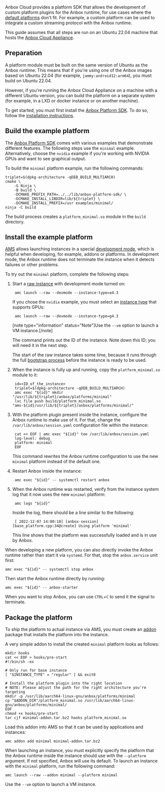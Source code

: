 Anbox Cloud provides a platform SDK that allows the development of custom platform plugins for the Anbox runtime, for use cases where the [default platforms](https://discourse.ubuntu.com/t/18733) don't fit. For example, a custom platform can be used to integrate a custom streaming protocol with the Anbox runtime.

This guide assumes that all steps are run on an Ubuntu 22.04 machine that hosts the [Anbox Cloud Appliance](https://discourse.ubuntu.com/t/install-appliance/22681).

## Preparation

A platform module must be built on the same version of Ubuntu as the Anbox runtime. This means that if you're using one of the Anbox images based on Ubuntu 22.04 (for example, `jammy:android12:arm64`), you must build on Ubuntu 22.04.

However, if you're running the Anbox Cloud Appliance on a machine with a different Ubuntu version, you can build the platform on a separate system (for example, in a LXD or docker instance or on another machine).

To get started, you must first install the [Anbox Platform SDK](https://github.com/anbox-cloud/anbox-platform-sdk). To do so, follow the [installation instructions](https://discourse.ubuntu.com/t/anbox-cloud-sdks/17844#anbox-platform-sdk-1).

## Build the example platform

The [Anbox Platform SDK](https://github.com/anbox-cloud/anbox-platform-sdk) comes with various examples that demonstrate different features. The following steps use the `minimal` example. Alternatively, choose the `nvidia` example if you're working with NVIDIA GPUs and want to see graphical output.

To build the `minimal` platform example, run the following commands:

    triplet=$(dpkg-architecture -qDEB_BUILD_MULTIARCH)
    cmake \
        -G Ninja \
        -B build \
        -DCMAKE_PREFIX_PATH=../../lib/anbox-platform-sdk/ \
        -DCMAKE_INSTALL_LIBDIR=lib/${triplet} \
        -DCMAKE_INSTALL_PREFIX=/usr examples/minimal/
    ninja -C build

The build process creates a `platform_minimal.so` module in the `build` directory.

## Install the example platform

[AMS](https://discourse.ubuntu.com/t/about-ams/24321) allows launching instances in a special [development mode](https://discourse.ubuntu.com/t/17763#dev-mode), which is helpful when developing, for example, addons or platforms. In development mode, the Anbox runtime does not terminate the instance when it detects failures or other problems.

To try out the `minimal` platform, complete the following steps:

1. Start a [raw instance](https://discourse.ubuntu.com/t/17763#application-vs-raw) with development mode turned on:

        amc launch --raw --devmode --instance-type=a4.3

   If you chose the `nvidia` example, you must select an [instance type](https://discourse.ubuntu.com/t/application-manifest/24197#instance-type-1) that supports GPUs:

        amc launch --raw --devmode --instance-type=g4.3

    [note type="information" status="Note"]Use the `--vm` option to launch a VM instance.[/note]

   The command prints out the ID of the instance. Note down this ID; you will need it in the next step.

   The start of the raw instance takes some time, because it runs through the full [bootstrap process](https://discourse.ubuntu.com/t/managing-applications/17760#bootstrap-process-2) before the instance is ready to be used.

1. When the instance is fully up and running, copy the `platform_minimal.so` module to it:

        id=<ID_of_the_instance>
        triplet=$(dpkg-architecture -qDEB_BUILD_MULTIARCH)
        amc exec "${id}" mkdir "/usr/lib/${triplet}/anbox/platforms/minimal"
        lxc file push build/platform_minimal.so "ams-${id}/usr/lib/${triplet}/anbox/platforms/minimal/"

1. With the platform plugin present inside the instance, configure the Anbox runtime to make use of it. For that, change the `/var/lib/anbox/session.yaml` configuration file within the instance:

        cat << EOF | amc exec "${id}" tee /var/lib/anbox/session.yaml
        log-level: debug
        platform: minimal
        EOF

   This command rewrites the Anbox runtime configuration to use the new `minimal` platform instead of the default one.

1. Restart Anbox inside the instance:

        amc exec "${id}" -- systemctl restart anbox

1. When the Anbox runtime was restarted, verify from the instance system log that it now uses the new `minimal` platform:

        amc logs "${id}"

   Inside the log, there should be a line similar to the following:

        [ 2022-12-07 14:00:18] [anbox-session] [base_platform.cpp:34@create] Using platform 'minimal'

   This line shows that the platform was successfully loaded and is in use by Anbox.

When developing a new platform, you can also directly invoke the Anbox runtime rather than start it via `systemd`. For that, stop the `anbox.service` unit first:

    amc exec "${id}" -- systemctl stop anbox

Then start the Anbox runtime directly by running:

    amc exec "${id}" -- anbox-starter

When you want to stop Anbox, you can use `CTRL`+`C` to send it the signal to terminate.

## Package the platform

To ship the platform to actual instance via AMS, you must create an [addon](https://discourse.ubuntu.com/t/managing-addons/17759) package that installs the platform into the instance.

A very simple addon to install the created `minimal` platform looks as follows:

    mkdir hooks
    cat << EOF > hooks/pre-start
    #!/bin/sh -ex

    # Only run for base instance
    [ "$INSTANCE_TYPE" = "regular" ] && exit0

    # Install the platform plugin into the right location
    # NOTE: Please adjust the path for the right architecture you're targeting
    mkdir -p /usr/lib/aarch64-linux-gnu/anbox/platforms/minimal
    cp "$ADDON_DIR"/platform_minimal.so /usr/lib/aarch64-linux-gnu/anbox/platforms/minimal/
    EOF
    chmod +x hooks/pre-start
    tar cjf minimal-addon.tar.bz2 hooks platform_minimal.so

Load this addon into AMS so that it can be used by applications and instances:

    amc addon add minimal minimal-addon.tar.bz2

When launching an instance, you must explicitly specify the platform that the Anbox runtime inside the instance should use with the `--platform` argument. If not specified, Anbox will use its default. To launch an instance with the `minimal` platform, run the following command:

    amc launch --raw --addon minimal --platform minimal

Use the `--vm` option to launch a VM instance.
